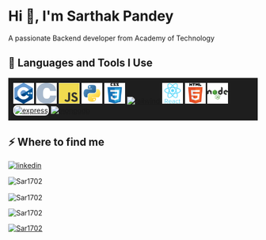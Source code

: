 <h1>Hi 👋, I'm Sarthak Pandey</h1>
<p>A passionate Backend developer from Academy of Technology</p>
<h2>🚀 Languages and Tools I Use</h2>
<p style="background-color: #1e1e1e; padding: 10px;">
  <!-- C++ -->
  <a target="_blank" href="https://raw.githubusercontent.com/devicons/devicon/master/icons/cplusplus/cplusplus-original.svg" style="display: inline-block;">
    <img src="https://raw.githubusercontent.com/devicons/devicon/master/icons/cplusplus/cplusplus-original.svg" alt="cplusplus" width="42" height="42" />
  </a>
  
  <!-- C -->
  <a target="_blank" href="https://raw.githubusercontent.com/devicons/devicon/master/icons/c/c-original.svg" style="display: inline-block;">
    <img src="https://raw.githubusercontent.com/devicons/devicon/master/icons/c/c-original.svg" alt="c" width="42" height="42" />
  </a>
  
  <!-- JavaScript -->
  <a target="_blank" href="https://raw.githubusercontent.com/devicons/devicon/master/icons/javascript/javascript-original.svg" style="display: inline-block;">
    <img src="https://raw.githubusercontent.com/devicons/devicon/master/icons/javascript/javascript-original.svg" alt="javascript" width="42" height="42" />
  </a>
  
  <!-- Python -->
  <a target="_blank" href="https://raw.githubusercontent.com/devicons/devicon/master/icons/python/python-original.svg" style="display: inline-block;">
    <img src="https://raw.githubusercontent.com/devicons/devicon/master/icons/python/python-original.svg" alt="python" width="42" height="42" />
  </a>
  
  <!-- CSS -->
  <a target="_blank" href="https://raw.githubusercontent.com/devicons/devicon/master/icons/css3/css3-original-wordmark.svg" style="display: inline-block;">
    <img src="https://raw.githubusercontent.com/devicons/devicon/master/icons/css3/css3-original-wordmark.svg" alt="css3" width="42" height="42" />
  </a>
  
  <!-- Tailwind CSS -->
  <a target="_blank" href="https://www.vectorlogo.zone/logos/tailwindcss/tailwindcss-icon.svg" style="display: inline-block;">
    <img src="https://www.vectorlogo.zone/logos/tailwindcss/tailwindcss-icon.svg" alt="tailwind" width="42" height="42" />
  </a>
  
  <!-- React -->
  <a target="_blank" href="https://raw.githubusercontent.com/devicons/devicon/master/icons/react/react-original-wordmark.svg" style="display: inline-block;">
    <img src="https://raw.githubusercontent.com/devicons/devicon/master/icons/react/react-original-wordmark.svg" alt="react" width="42" height="42" />
  </a>
  
  <!-- HTML -->
  <a target="_blank" href="https://raw.githubusercontent.com/devicons/devicon/master/icons/html5/html5-original-wordmark.svg" style="display: inline-block;">
    <img src="https://raw.githubusercontent.com/devicons/devicon/master/icons/html5/html5-original-wordmark.svg" alt="html5" width="42" height="42" />
  </a>
  
  <!-- Node.js -->
  <a target="_blank" href="https://raw.githubusercontent.com/devicons/devicon/master/icons/nodejs/nodejs-original-wordmark.svg" style="display: inline-block;">
    <img src="https://raw.githubusercontent.com/devicons/devicon/master/icons/nodejs/nodejs-original-wordmark.svg" alt="nodejs" width="42" height="42" />
  </a>
  
  <!-- Express.js with filter to make visible on dark background -->
  <a target="_blank" href="https://expressjs.com">
    <img src="https://www.pngfind.com/pngs/m/136-1363736_express-js-icon-png-transparent-png.png" alt="express" width="42" height="42" style="background: white; border-radius: 8px; padding: 2px;" />
  </a>
  
  <!-- MongoDB icon version (white friendly) -->
  <a target="_blank" href="https://www.vectorlogo.zone/logos/mongodb/mongodb-icon.svg" style="display: inline-block;">
    <img src="https://www.vectorlogo.zone/logos/mongodb/mongodb-icon.svg" alt="mongodb" width="42" height="42" />
  </a>
</p>


<h2>⚡️ Where to find me</h2>
<p><a target="_blank" href="https://www.linkedin.com/in/https://www.linkedin.com/in/sarthak-pandey-b8104a2a0/" style="display: inline-block;"><img src="https://img.shields.io/badge/linkedin-logo?style=for-the-badge&logo=linkedin&logoColor=white&color=%230a77b6" alt="linkedin" /></a></p>
<p><img align="center" src="https://github-readme-stats.vercel.app/api?username=Sar1702&show_icons=true&locale=en" alt="Sar1702" /></p>
<p><img align="center" src="https://github-readme-streak-stats.herokuapp.com/?user=Sar1702&" alt="Sar1702" /></p>
<p><img src="https://github-readme-stats.vercel.app/api/top-langs?username=Sar1702&show_icons=true&locale=en&layout=compact" alt="Sar1702" /></p>
<p><a href="https://github.com/ryo-ma/github-profile-trophy"><img src="https://github-profile-trophy.vercel.app/?username=Sar1702" alt="Sar1702" /></a></p>
